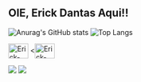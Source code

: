 ## OIE, Erick Dantas Aqui!!

![Anurag's GitHub stats](https://github-readme-stats.vercel.app/api?username=Albionon&showicons=true&theme=algolia&hide=issues&locale=en&card_width=500px) ![Top Langs](https://github-readme-stats.vercel.app/api/top-langs/?username=Albionon&layout=compact&theme=algolia&langs_count=8)


<img  align="center" alt="Erick-Python" height="30" width="40" src="https://cdn.jsdelivr.net/gh/devicons/devicon/icons/c/c-original.svg" /> <<img align="center" alt="Erick-Python" height="30" width="40" src="https://cdn.jsdelivr.net/gh/devicons/devicon/icons/python/python-original-wordmark.svg" />



<div> 
  <a href = "mailto:Erickdantas570@gmail.com"><img src="https://img.shields.io/badge/-Gmail-%23333?style=for-the-badge&logo=gmail&logoColor=white" target="_blank"></a>
  <a href="https://www.linkedin.com/in/erick-dantas-87b74622b" target="_blank"><img src="https://img.shields.io/badge/-LinkedIn-%230077B5?style=for-the-badge&logo=linkedin&logoColor=white" target="_blank"></a> 
  
</div> 
